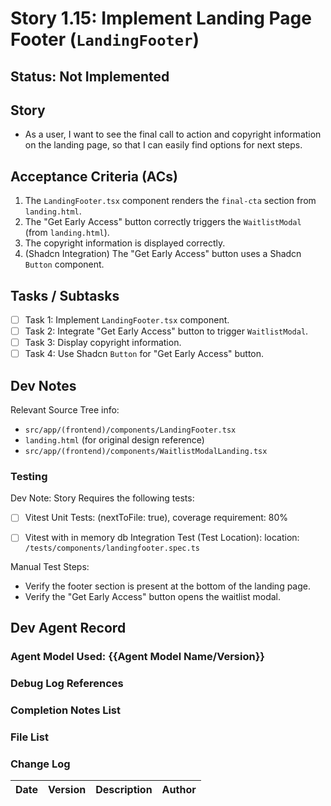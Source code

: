 # Story 1.15: Implement Landing Page Footer (`LandingFooter`)

## Status: Not Implemented

## Story

- As a user, I want to see the final call to action and copyright information on the landing page, so that I can easily find options for next steps.

## Acceptance Criteria (ACs)

1.  The `LandingFooter.tsx` component renders the `final-cta` section from `landing.html`.
2.  The "Get Early Access" button correctly triggers the `WaitlistModal` (from `landing.html`).
3.  The copyright information is displayed correctly.
4.  (Shadcn Integration) The "Get Early Access" button uses a Shadcn `Button` component.

## Tasks / Subtasks

- [ ] Task 1: Implement `LandingFooter.tsx` component.
- [ ] Task 2: Integrate "Get Early Access" button to trigger `WaitlistModal`.
- [ ] Task 3: Display copyright information.
- [ ] Task 4: Use Shadcn `Button` for "Get Early Access" button.

## Dev Notes

Relevant Source Tree info:
- `src/app/(frontend)/components/LandingFooter.tsx`
- `landing.html` (for original design reference)
- `src/app/(frontend)/components/WaitlistModalLanding.tsx`

### Testing

Dev Note: Story Requires the following tests:

- [ ] Vitest Unit Tests: (nextToFile: true), coverage requirement: 80%
- [ ] Vitest with in memory db Integration Test (Test Location): location: `/tests/components/landingfooter.spec.ts`


Manual Test Steps:
- Verify the footer section is present at the bottom of the landing page.
- Verify the "Get Early Access" button opens the waitlist modal.

## Dev Agent Record

### Agent Model Used: {{Agent Model Name/Version}}

### Debug Log References

### Completion Notes List

### File List

### Change Log

| Date | Version | Description | Author |
| :--- | :------ | :---------- | :----- |
